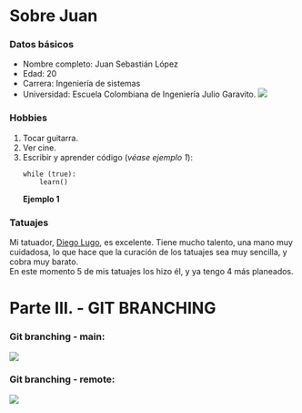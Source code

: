 # Sobre Juan

### Datos básicos
* Nombre completo: Juan Sebastián López
* Edad: 20
* Carrera: Ingeniería de sistemas
* Universidad: Escuela Colombiana de Ingeniería Julio Garavito. ![](https://upload.wikimedia.org/wikipedia/commons/thumb/0/0f/Logo_de_la_Escuela_Colombiana_de_Ingenier%C3%ADa.svg/2560px-Logo_de_la_Escuela_Colombiana_de_Ingenier%C3%ADa.svg.png)

### Hobbies
1. Tocar guitarra.
2. Ver cine.
3. Escribir y aprender código (*véase ejemplo 1*):
    ```
    while (true):
	    learn()
	```      
     **Ejemplo 1**

### Tatuajes
Mi tatuador, [Diego Lugo](https://www.instagram.com/alex_diaz350/?hl=es), es excelente. Tiene mucho talento, una mano muy cuidadosa, lo que hace que la curación de los tatuajes sea muy sencilla, y cobra muy barato. \
En este momento 5 de mis tatuajes los hizo él, y ya tengo 4 más planeados. 


# Parte III. - GIT BRANCHING

### Git branching - main:
![](fotos/Curso-gitbranches-main.png)

### Git branching - remote:
![](fotos/Curso-gitbranches-remote.png)
